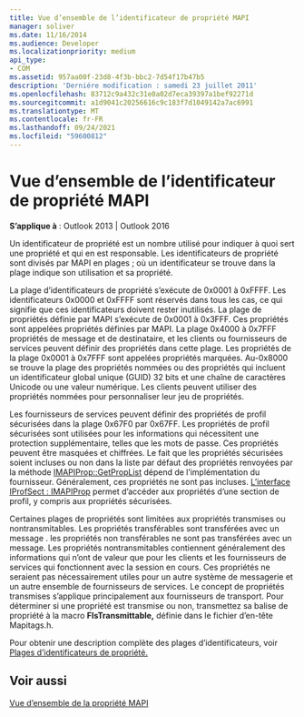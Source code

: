 ```yaml
---
title: Vue d’ensemble de l’identificateur de propriété MAPI
manager: soliver
ms.date: 11/16/2014
ms.audience: Developer
ms.localizationpriority: medium
api_type:
- COM
ms.assetid: 957aa00f-23d8-4f3b-bbc2-7d54f17b47b5
description: 'Derniére modification : samedi 23 juillet 2011'
ms.openlocfilehash: 83712c9a432c31e0a02d7eca39397a1bef92271d
ms.sourcegitcommit: a1d9041c20256616c9c183f7d1049142a7ac6991
ms.translationtype: MT
ms.contentlocale: fr-FR
ms.lasthandoff: 09/24/2021
ms.locfileid: "59600812"
---
```

# <a name="mapi-property-identifier-overview"></a>Vue d’ensemble de l’identificateur de propriété MAPI

  
  
**S’applique à** : Outlook 2013 | Outlook 2016 
  
Un identificateur de propriété est un nombre utilisé pour indiquer à quoi sert une propriété et qui en est responsable. Les identificateurs de propriété sont divisés par MAPI en plages ; où un identificateur se trouve dans la plage indique son utilisation et sa propriété. 
  
La plage d’identificateurs de propriété s’exécute de 0x0001 à 0xFFFF. Les identificateurs 0x0000 et 0xFFFF sont réservés dans tous les cas, ce qui signifie que ces identificateurs doivent rester inutilisés. La plage de propriétés définie par MAPI s’exécute de 0x0001 à 0x3FFF. Ces propriétés sont appelées propriétés définies par MAPI. La plage 0x4000 à 0x7FFF propriétés de message et de destinataire, et les clients ou fournisseurs de services peuvent définir des propriétés dans cette plage. Les propriétés de la plage 0x0001 à 0x7FFF sont appelées propriétés marquées. Au-0x8000 se trouve la plage des propriétés nommées ou des propriétés qui incluent un identificateur global unique (GUID) 32 bits et une chaîne de caractères Unicode ou une valeur numérique. Les clients peuvent utiliser des propriétés nommées pour personnaliser leur jeu de propriétés.
  
Les fournisseurs de services peuvent définir des propriétés de profil sécurisées dans la plage 0x67F0 par 0x67FF. Les propriétés de profil sécurisées sont utilisées pour les informations qui nécessitent une protection supplémentaire, telles que les mots de passe. Ces propriétés peuvent être masquées et chiffrées. Le fait que les propriétés sécurisées soient incluses ou non dans la liste par défaut des propriétés renvoyées par la méthode [IMAPIProp::GetPropList](imapiprop-getproplist.md) dépend de l’implémentation du fournisseur. Généralement, ces propriétés ne sont pas incluses. [L’interface IProfSect : IMAPIProp](iprofsectimapiprop.md) permet d’accéder aux propriétés d’une section de profil, y compris aux propriétés sécurisées. 
  
Certaines plages de propriétés sont limitées aux propriétés transmises ou nontransmitables. Les propriétés transférables sont transférées avec un message . les propriétés non transférables ne sont pas transférées avec un message. Les propriétés nontransmitables contiennent généralement des informations qui n’ont de valeur que pour les clients et les fournisseurs de services qui fonctionnent avec la session en cours. Ces propriétés ne seraient pas nécessairement utiles pour un autre système de messagerie et un autre ensemble de fournisseurs de services. Le concept de propriétés transmises s’applique principalement aux fournisseurs de transport. Pour déterminer si une propriété est transmise ou non, transmettez sa balise de propriété à la macro **FIsTransmittable,** définie dans le fichier d’en-tête Mapitags.h. 
  
Pour obtenir une description complète des plages d’identificateurs, voir [Plages d’identificateurs de propriété.](property-identifier-ranges.md)
  
## <a name="see-also"></a>Voir aussi



[Vue d’ensemble de la propriété MAPI](mapi-property-overview.md)

